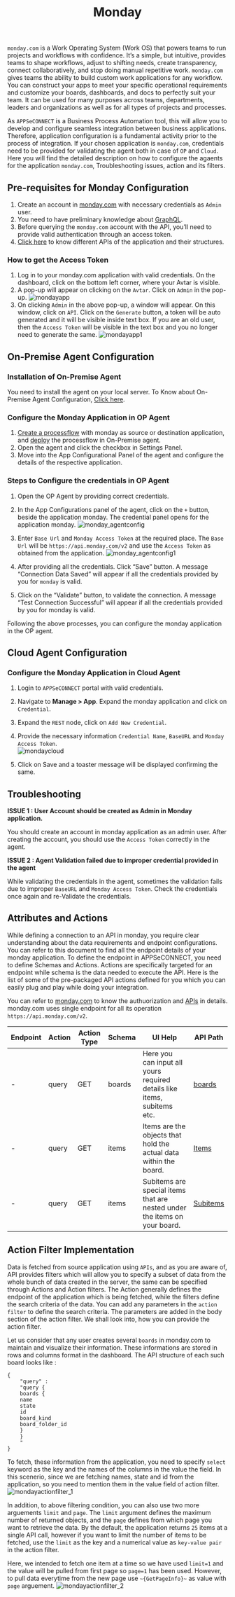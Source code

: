 ﻿---
title: "Monday"
toc: true
description: "Get to know about monday credential validation, APIs and Action filter."
keywords: "Pre-requisites for monday Configuration, Configure the monday Application in OP Agent, Configure the monday Application in Cloud Agent"
tag: developers
category: "Connectors"
menus: 
    applicationconnector : 
        icon: fa fa-gg
        weight: 24
        title: "Monday"
        identifier: mondayconnector
---

`monday.com` is a Work Operating System (Work OS) that powers teams to run projects and workflows with confidence. 
It’s a simple, but intuitive, provides teams to shape workflows, adjust to shifting needs, create transparency, 
connect collaboratively, and stop doing manual repetitive work. `monday.com` gives teams the ability to build custom work 
applications for any workflow. You can construct your apps to meet your specific operational requirements and 
customize your boards, dashboards, and docs to perfectly suit your team. It can be used for many purposes across teams, 
departments, leaders and organizations as well as for all types of projects and processes. 

As `APPSeCONNECT` is a Business Process Automation tool, this will allow you to develop and configure seamless integration between business applications. 
Therefore, application configuration is a fundamental activity prior to the process of integration. If your chosen application is 
`monday.com`, credentials need to be provided for validating the agent both in case of `OP` and `Cloud`. Here you will find the detailed description on 
how to configure the agaents for the application `monday.com`, Troubleshooting issues, action and its filters.  

## Pre-requisites for Monday Configuration 

1) Create an account in [monday.com](https://auth.monday.com/users/sign_up_new?source=web_main&origin=hp_fullbg_page_header#soft_signup_from_step) with necessary credentials as `Admin` user.   
2) You need to have preliminary knowledge about [GraphQL](https://api.developer.monday.com/docs/introduction-to-graphql).     
3) Before querying the `monday.com` account with the API, you’ll need to provide valid authentication through an access token.      
4) [Click here](https://api.developer.monday.com/docs/boards) to know different APIs of the application and their structures.       

### How to get the Access Token

1) Log in to your monday.com application with valid credentials. On the dashboard, click on the bottom left corner, 
where your Avtar is visible.    
2) A pop-up will appear on clicking on the `Avtar`. Click on `Admin` in the pop-up. 
![mondayapp](/staticfiles/connectors/media/application-connector/monday_app.png)
3) On clicking `Admin` in the above pop-up, a window will appear. On this window, click on `API`. Click on the `Generate` button, a token will be auto generated 
and it will be visible inside text box. If you are an old user, then the `Access Token` will be visible in the text box and you no longer need to generate the same. 
![mondayapp1](/staticfiles/connectors/media/application-connector/monday_app1.png)

## On-Premise Agent Configuration 

### Installation of On-Premise Agent

You need to install the agent on your local server. To Know about On-Premise Agent Configuration, [Click here](/deployment/Deployment-Configuration/#on-premise-agent-configuration). 

### Configure the Monday Application in OP Agent

1) [Create a processflow](/getting%20started/create-your-first-processflow/) with monday as source or destination application, and [deploy](/processflow/deploying-and-executing-processflow/) the processflow in On-Premise agent.  
2) Open the agent and click the checkbox in Settings Panel.  
3) Move into the App Configurational Panel of the agent and configure the details of the respective application. 

### Steps to Configure the credentials in OP Agent

1) Open the OP Agent by providing correct credentials.   
2) In the App Configurations panel of the agent, click on the `+` button, beside the application monday. 
The credential panel opens for the application monday. 
![monday_agentconfig](/staticfiles/connectors/media/application-connector/monday_agentconfig.png) 

3) Enter `Base Url` and `Monday Access Token` at the required place. The `Base Url` will be `https://api.monday.com/v2` and use 
the `Access Token` as obtained from the application.
![monday_agentconfig1](/staticfiles/connectors/media/application-connector/monday_agentconfig1.png)

4) After providing all the credentials. Click “Save” button. A message “Connection Data Saved” will appear 
if all the credentials provided by you for `monday` is valid.

5) Click on the “Validate” button, to validate the connection. A message “Test Connection Successful” will appear 
if all the credentials provided by you for monday is valid.   

Following the above processes, you can configure the monday application in the OP agent. 

## Cloud Agent Configuration 

### Configure the Monday Application in Cloud Agent

1) Login to `APPSeCONNECT` portal with valid credentials.   

2) Navigate to **Manage > App**. Expand the monday application and click on `Credential`. 

3) Expand the `REST` node, click on `Add New Credential`.  

4) Provide the necessary information `Credential Name`, `BaseURL` and `Monday Access Token`.  
![mondaycloud](/staticfiles/connectors/media/application-connector/mondaycloud.png)    

5) Click on Save and a toaster message will be displayed confirming the same. 

## Troubleshooting

**ISSUE 1 : User Account should be created as Admin in Monday application.** 

You should create an account in monday application as an admin user. After creating the account, you should use the `Access Token` 
correctly in the agent. 

**ISSUE 2 : Agent Validation failed due to improper credential provided in the agent**

While validating the credentials in the agent, sometimes the validation fails due to improper 
`BaseURL` and `Monday Access Token`. Check the credentials once again and re-Validate the credentials. 

## Attributes and Actions

While defining a connection to an API in monday, you require clear understanding about the data requirements and endpoint configurations. 
You can refer to this document to find all the endpoint details of your monday application. To define the endpoint in APPSeCONNECT, you need 
to define Schemas and Actions. Actions are specifically targeted for an endpoint while schema is the data needed to execute the API. Here is the 
list of some of the pre-packaged API actions defined for you which you can easily plug and play while doing your integration.

You can refer to [monday.com](https://api.developer.monday.com/docs/boards) to know the authuorization and [APIs](https://developer-docs.amazon.com/sp-api/docs/orders-api-v0-reference) in details. 
monday.com uses single endpoint for all its operation `https://api.monday.com/v2`. 

|Endpoint|Action|Action Type|Schema|UI Help|API Path|
|---|---|---|---|------|-----|
|-|query|GET|boards|Here you can input all yours required details like items, subitems etc.|[boards](https://api.developer.monday.com/docs/boards#boards-queries)| 
|-|query|GET|items|Items are the objects that hold the actual data within the board.|[Items](https://api.developer.monday.com/docs/items-queries#items-queries)|
|-|query|GET|items|Subitems are special items that are nested under the items on your board.|[Subitems](https://api.developer.monday.com/docs/subitems#subitems-queries)|

## Action Filter Implementation 

Data is fetched from source application using `APIs`, and as you are aware of, API provides filters 
which will allow you to specify a subset of data from the whole bunch of data created in the server, 
the same can be specified through Actions and Action filters. The Action generally defines the 
endpoint of the application which is being fetched, while the filters define the search criteria 
of the data. You can add any parameters in the `action filter` to define the search criteria. 
The parameters are added in the body section of the action filter. We shall look into, how 
you can provide the action filter. 

Let us consider that any user creates several `boards` in monday.com to maintain and visualize their information. 
These informations are stored in rows and columns format in the dashboard. The API structure of each such board looks like : 

```
{
    "query" : 
    "query { 
    boards { 
    name 
    state 
    id 
    board_kind 
    board_folder_id 
    }
    }
    "
}
```

To fetch, these information from the application, you need to specify `select` keyword as the key and the names of the columns 
in the value the field. In this scenerio, since we are fetching names, state and id from the application, so you need to mention them 
in the value field of action filter. 
![mondayactionfilter_1](/staticfiles/connectors/media/application-connector/mondayactionfilter_1.png) 

In addition, to above filtering condition, you can also use two more arguements `limit` and `page`. 
The `limit` argument defines the maximum number of returned objects, and the `page` defines from which page you want to retrieve
the data. By the default, the application returns `25` items at a single API call, however if you want to limit the number of items to be fetched, 
use the `limit` as the key and a numerical value as `key-value pair` in the action filter. 

Here, we intended to fetch one item at a time so we have used `limit=1` and the value will be pulled from first page so `page=1` 
has been used. However, to pull data everytime from the new page use `~{GetPageInfo}~` as value with `page` arguement.
![mondayactionfilter_2](/staticfiles/connectors/media/application-connector/mondayactionfilter_2.png)







